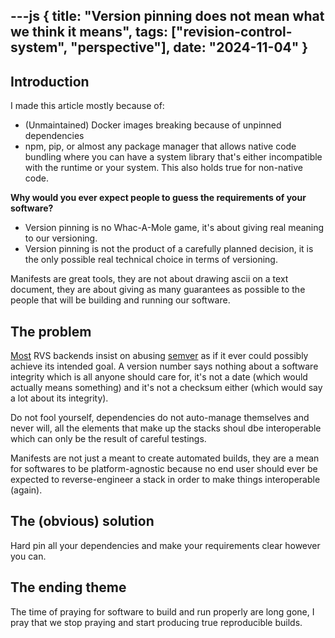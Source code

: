 ---js
{
	title: "Version pinning does not mean what we think it means",
	tags: ["revision-control-system", "perspective"],
	date: "2024-11-04"
}
---

## Introduction

I made this article mostly because of:

- (Unmaintained) Docker images breaking because of unpinned dependencies
- npm, pip, or almost any package manager that allows native code bundling where you can have a system library that's either incompatible with the runtime or your system. This also holds true for non-native code.

**Why would you ever expect people to guess the requirements of your software?**

- Version pinning is no Whac-A-Mole game, it's about giving real meaning to our versioning.
- Version pinning is not the product of a carefully planned decision, it is the only possible real technical choice in terms of versioning.

Manifests are great tools, they are not about drawing ascii on a text document, they are about giving as many guarantees as possible to the people that will be building and running our software.

## The problem

[Most][1] RVS backends insist on abusing [semver][2] as if it ever could possibly achieve its intended goal. A version number says nothing about a software integrity which is all anyone should care for, it's not a date (which would actually means something) and it's not a checksum either (which would say a lot about its integrity).

Do not fool yourself, dependencies do not auto-manage themselves and never will, all the elements that make up the stacks shoul dbe interoperable which can only be the result of careful testings.

Manifests are not just a meant to create automated builds, they are a mean for softwares to be platform-agnostic because no end user should ever be expected to reverse-engineer a stack in order to make things interoperable (again).

## The (obvious) solution

Hard pin all your dependencies and make your requirements clear however you can.

## The ending theme

The time of praying for software to build and run properly are long gone, I pray that we stop praying and start producing true reproducible builds.

[1]: https://docs.npmjs.com/cli/v9/configuring-npm/package-lock-json
[2]: https://semver.org

